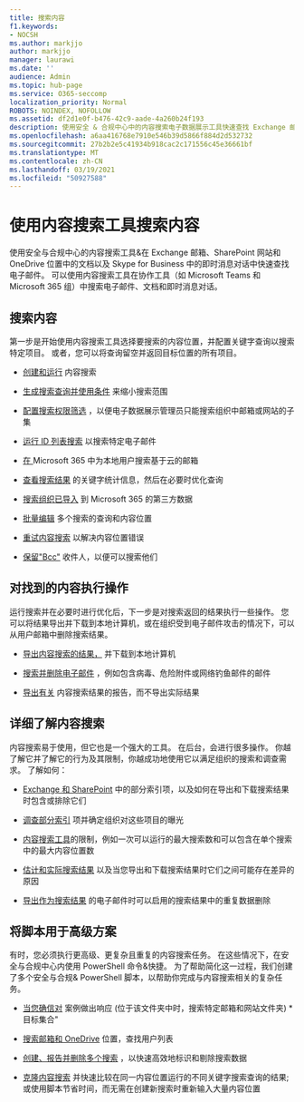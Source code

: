 ```yaml
---
title: 搜索内容
f1.keywords:
- NOCSH
ms.author: markjjo
author: markjjo
manager: laurawi
ms.date: ''
audience: Admin
ms.topic: hub-page
ms.service: O365-seccomp
localization_priority: Normal
ROBOTS: NOINDEX, NOFOLLOW
ms.assetid: df2d1e0f-b476-42c9-aade-4a260b24f193
description: 使用安全 & 合规中心中的内容搜索电子数据展示工具快速查找 Exchange 邮箱中的电子邮件、SharePoint 网站和 OneDrive 位置中的文档，以及 Skype for Business 中的即时消息对话。
ms.openlocfilehash: a6aa416768e7910e546b39d5866f884d2d532732
ms.sourcegitcommit: 27b2b2e5c41934b918cac2c171556c45e36661bf
ms.translationtype: MT
ms.contentlocale: zh-CN
ms.lasthandoff: 03/19/2021
ms.locfileid: "50927588"
---
```

# <a name="search-for-content-using-the-content-search-tool"></a>使用内容搜索工具搜索内容

使用安全与合规中心的内容搜索工具&在 Exchange 邮箱、SharePoint 网站和 OneDrive 位置中的文档以及 Skype for Business 中的即时消息对话中快速查找电子邮件。 可以使用内容搜索工具在协作工具（如 Microsoft Teams 和 Microsoft 365 组）中搜索电子邮件、文档和即时消息对话。
  
## <a name="search-for-content"></a>搜索内容

第一步是开始使用内容搜索工具选择要搜索的内容位置，并配置关键字查询以搜索特定项目。 或者，您可以将查询留空并返回目标位置的所有项目。
  
- [创建和运行](content-search.md) 内容搜索 

- [生成搜索查询并使用条件](keyword-queries-and-search-conditions.md) 来缩小搜索范围 

- [配置搜索权限筛选](permissions-filtering-for-content-search.md) ，以便电子数据展示管理员只能搜索组织中邮箱或网站的子集 

- [运行 ID 列表搜索](csv-file-for-an-id-list-content-search.md) 以搜索特定电子邮件 

- [在 ](search-cloud-based-mailboxes-for-on-premises-users.md) Microsoft 365 中为本地用户搜索基于云的邮箱

- [查看搜索结果](view-keyword-statistics-for-content-search.md) 的关键字统计信息，然后在必要时优化查询

- [搜索组织已导入](use-content-search-to-search-third-party-data-that-was-imported.md) 到 Microsoft 365 的第三方数据

- [批量编辑](bulk-edit-content-searches.md) 多个搜索的查询和内容位置

- [重试内容搜索](retry-failed-content-search.md) 以解决内容位置错误

- [保留"Bcc"](/exchange/policy-and-compliance/holds/preserve-bcc-recipients-and-group-members) 收件人，以便可以搜索他们 

## <a name="perform-actions-on-content-you-find"></a>对找到的内容执行操作

运行搜索并在必要时进行优化后，下一步是对搜索返回的结果执行一些操作。 您可以将结果导出并下载到本地计算机，或在组织受到电子邮件攻击的情况下，可以从用户邮箱中删除搜索结果。
  
- [导出内容搜索的结果，](export-search-results.md) 并下载到本地计算机 

- [搜索并删除电子邮件](search-for-and-delete-messages-in-your-organization.md) ，例如包含病毒、危险附件或网络钓鱼邮件的邮件

- [导出有关](export-a-content-search-report.md) 内容搜索结果的报告，而不导出实际结果 

## <a name="learn-more-about-content-search"></a>详细了解内容搜索

内容搜索易于使用，但它也是一个强大的工具。 在后台，会进行很多操作。 你越了解它并了解它的行为及其限制，你越成功地使用它以满足组织的搜索和调查需求。 了解如何：
  
- [Exchange 和 SharePoint](partially-indexed-items-in-content-search.md) 中的部分索引项，以及如何在导出和下载搜索结果时包含或排除它们

- [调查部分索引](investigating-partially-indexed-items-in-ediscovery.md) 项并确定组织对这些项目的曝光

- [内容搜索工具](limits-for-content-search.md)的限制，例如一次可以运行的最大搜索数和可以包含在单个搜索中的最大内容位置数

- [估计和实际搜索结果](differences-between-estimated-and-actual-ediscovery-search-results.md) 以及当您导出和下载搜索结果时它们之间可能存在差异的原因

- [导出作为搜索结果](de-duplication-in-ediscovery-search-results.md) 的电子邮件时可以启用的搜索结果中的重复数据删除

## <a name="use-scripts-for-advanced-scenarios"></a>将脚本用于高级方案

有时，您必须执行更高级、更复杂且重复的内容搜索任务。 在这些情况下，在安全与合规中心内使用 PowerShell 命令&快捷。 为了帮助简化这一过程，我们创建了多个安全与合规& PowerShell 脚本，以帮助你完成与内容搜索相关的复杂任务。
  
- [当您确信对](use-content-search-for-targeted-collections.md) 案例做出响应 (位于该文件夹中时，搜索特定邮箱和网站文件夹) *目标集合"

- [搜索邮箱和 OneDrive](search-the-mailbox-and-onedrive-for-business-for-a-list-of-users.md) 位置，查找用户列表 

- [创建、报告并删除多个搜索](create-report-on-and-delete-multiple-content-searches.md) ，以快速高效地标识和剔除搜索数据 

- [克隆内容搜索](clone-a-content-search.md) 并快速比较在同一内容位置运行的不同关键字搜索查询的结果;或使用脚本节省时间，而无需在创建新搜索时重新输入大量内容位置